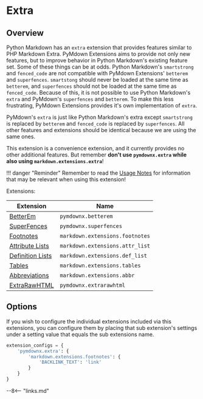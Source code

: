 # Extra

## Overview

Python Markdown has an `extra` extension that provides features similar to PHP Markdown Extra.  PyMdown Extensions aims to provide not only new features, but to improve behavior in Python Markdown's existing feature set.  Some of these things can be at odds.  Python Markdown's `smartstrong` and `fenced_code` are not compatible with PyMdown Extensions' `betterem` and `superfences`.  `smartstong` should never be loaded at the same time as `betterem`, and `superfences` should not be loaded at the same time as `fenced_code`.  Because of this, it is not possible to use Python Markdown's `extra` and PyMdown's `superfences` and `betterem`. To make this less frustrating, PyMdown Extensions provides it's own implementation of `extra`.

PyMdown's `extra` is just like Python Markdown's extra except `smartstrong` is replaced by `betterem` and `fenced_code` is replaced by `superfences`.  All other features and extensions should be identical because we are using the same ones.

This extension is a convenience extension, and it currently provides no other additional features.  But remember **don't use `pymdownx.extra` while also using `markdown.extensions.extra`**!

!!! danger "Reminder"
    Remember to read the [Usage Notes](../usage_notes.md) for information that may be relevant when using this extension!

Extensions:

Extension                          | Name
---------------------------------- |--------
[BetterEm](./betterem.md)          | `pymdownx.betterem`
[SuperFences](./superfences.md)    | `pymdownx.superfences`
[Footnotes](footnotes)             | `markdown.extensions.footnotes`
[Attribute Lists](attr-list)       | `markdown.extensions.attr_list`
[Definition Lists](def-list)       | `markdown.extensions.def_list`
[Tables](tables)                   | `markdown.extensions.tables`
[Abbreviations](abbreviations)     | `markdown.extensions.abbr`
[ExtraRawHTML](./extrarawhtml.md)  | `pymdownx.extrarawhtml`

## Options

If you wish to configure the individual extensions included via this extensions, you can configure them by placing that sub extension's settings under a setting value that equals the sub extensions name.

```py
extension_configs = {
    'pymdownx.extra': {
        'markdown.extensions.footnotes': {
            'BACKLINK_TEXT': 'link'
        }
    }
}
```

--8<-- "links.md"
